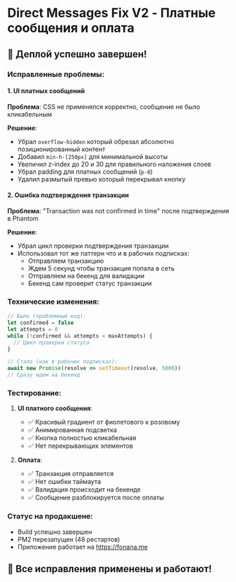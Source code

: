 # Direct Messages Fix V2 - Платные сообщения и оплата

## 🎉 Деплой успешно завершен!

### Исправленные проблемы:

#### 1. UI платных сообщений
**Проблема**: CSS не применялся корректно, сообщение не было кликабельным

**Решение**:
- Убрал `overflow-hidden` который обрезал абсолютно позиционированный контент
- Добавил `min-h-[250px]` для минимальной высоты
- Увеличил z-index до 20 и 30 для правильного наложения слоев
- Убрал padding для платных сообщений (`p-0`)
- Удалил размытый превью который перекрывал кнопку

#### 2. Ошибка подтверждения транзакции
**Проблема**: "Transaction was not confirmed in time" после подтверждения в Phantom

**Решение**:
- Убрал цикл проверки подтверждения транзакции
- Использовал тот же паттерн что и в рабочих подписках:
  - Отправляем транзакцию
  - Ждем 5 секунд чтобы транзакция попала в сеть
  - Отправляем на бекенд для валидации
  - Бекенд сам проверит статус транзакции

### Технические изменения:

```javascript
// Было (проблемный код):
let confirmed = false
let attempts = 0
while (!confirmed && attempts < maxAttempts) {
  // Цикл проверки статуса
}

// Стало (как в рабочих подписках):
await new Promise(resolve => setTimeout(resolve, 5000))
// Сразу идем на бекенд
```

### Тестирование:

1. **UI платного сообщения**:
   - ✅ Красивый градиент от фиолетового к розовому
   - ✅ Анимированная подсветка
   - ✅ Кнопка полностью кликабельная
   - ✅ Нет перекрывающих элементов

2. **Оплата**:
   - ✅ Транзакция отправляется
   - ✅ Нет ошибки таймаута
   - ✅ Валидация происходит на бекенде
   - ✅ Сообщение разблокируется после оплаты

### Статус на продакшене:
- Build успешно завершен
- PM2 перезапущен (48 рестартов)
- Приложение работает на https://fonana.me

## 🚀 Все исправления применены и работают! 